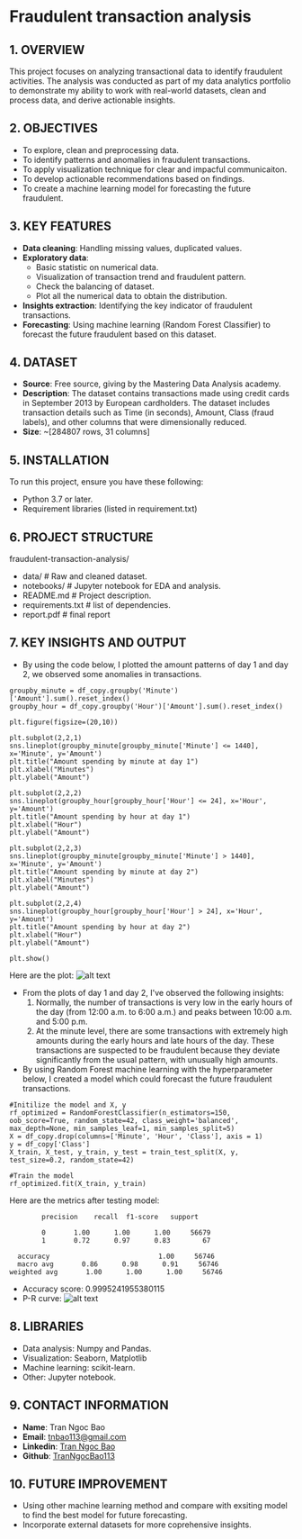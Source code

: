 # Fraudulent transaction analysis
## 1. OVERVIEW
This project focuses on analyzing transactional data to identify fraudulent activities. The analysis was conducted as part of my data analytics portfolio to demonstrate my ability to work with real-world datasets, clean and process data, and derive actionable insights.

## 2. OBJECTIVES
- To explore, clean and preprocessing data.
- To identify patterns and anomalies in fraudulent transactions.
- To apply visualization technique for clear and impacful communicaiton.
- To develop actionable recommendations based on findings.
- To create a machine learning model for forecasting the future fraudulent.

## 3. KEY FEATURES
- **Data cleaning**: Handling missing values, duplicated values.
- **Exploratory data**: 
  * Basic statistic on numerical data.
  * Visualization of transaction trend and fraudulent pattern.
  * Check the balancing of dataset.
  * Plot all the numerical data to obtain the distribution.
- **Insights extraction**: Identifying the key indicator of fraudulent transactions.
- **Forecasting**: Using machine learning (Random Forest Classifier) to forecast the future fraudulent based on this dataset.

## 4. DATASET
- **Source**: Free source, giving by the Mastering Data Analysis academy.
- **Description**: The dataset contains transactions made using credit cards in September 2013 by European cardholders. The dataset includes transaction details such as Time (in seconds), Amount, Class (fraud labels), and other columns that were dimensionally reduced.
- **Size**: ~[284807 rows, 31 columns]

## 5. INSTALLATION
To run this project, ensure you have these following:
- Python 3.7 or later.
- Requirement libraries (listed in requirement.txt)

## 6. PROJECT STRUCTURE
fraudulent-transaction-analysis/
- data/         # Raw and cleaned dataset.
- notebooks/ # Jupyter notebook for EDA and analysis.
- README.md # Project description.
- requirements.txt # list of dependencies.
- report.pdf # final report

## 7. KEY INSIGHTS AND OUTPUT
* By using the code below, I plotted the amount patterns of day 1 and day 2, we observed some anomalies in transactions.
```
groupby_minute = df_copy.groupby('Minute')['Amount'].sum().reset_index()
groupby_hour = df_copy.groupby('Hour')['Amount'].sum().reset_index()

plt.figure(figsize=(20,10))

plt.subplot(2,2,1)
sns.lineplot(groupby_minute[groupby_minute['Minute'] <= 1440], x='Minute', y='Amount')
plt.title("Amount spending by minute at day 1")
plt.xlabel("Minutes")
plt.ylabel("Amount")

plt.subplot(2,2,2)
sns.lineplot(groupby_hour[groupby_hour['Hour'] <= 24], x='Hour', y='Amount')
plt.title("Amount spending by hour at day 1")
plt.xlabel("Hour")
plt.ylabel("Amount")

plt.subplot(2,2,3)
sns.lineplot(groupby_minute[groupby_minute['Minute'] > 1440], x='Minute', y='Amount')
plt.title("Amount spending by minute at day 2")
plt.xlabel("Minutes")
plt.ylabel("Amount")

plt.subplot(2,2,4)
sns.lineplot(groupby_hour[groupby_hour['Hour'] > 24], x='Hour', y='Amount')
plt.title("Amount spending by hour at day 2")
plt.xlabel("Hour")
plt.ylabel("Amount")

plt.show()
```
Here are the plot:
![alt text]()
* From the plots of day 1 and day 2, I've observed the following insights:
  1. Normally, the number of transactions is very low in the early hours of the day (from 12:00 a.m. to 6:00 a.m.) and peaks between 10:00 a.m. and 5:00 p.m.
  2. At the minute level, there are some transactions with extremely high amounts during the early hours and late hours of the day. These transactions are suspected to be fraudulent because they deviate significantly from the usual pattern, with unusually high amounts.
* By using Random Forest machine learning with the hyperparameter below, I created a model which could forecast the future fraudulent transactions.

```
#Initilize the model and X, y
rf_optimized = RandomForestClassifier(n_estimators=150, oob_score=True, random_state=42, class_weight='balanced', max_depth=None, min_samples_leaf=1, min_samples_split=5)
X = df_copy.drop(columns=['Minute', 'Hour', 'Class'], axis = 1)
y = df_copy['Class']
X_train, X_test, y_train, y_test = train_test_split(X, y, test_size=0.2, random_state=42)

#Train the model
rf_optimized.fit(X_train, y_train)
```
Here are the metrics after testing model:

            precision    recall  f1-score   support

            0       1.00      1.00      1.00     56679
            1       0.72      0.97      0.83        67

      accuracy                           1.00     56746
      macro avg       0.86      0.98      0.91     56746
    weighted avg       1.00      1.00      1.00     56746

* Accuracy score:  0.9995241955380115
* P-R curve:
![alt text](image-1.png)
## 8. LIBRARIES
- Data analysis: Numpy and Pandas.
- Visualization: Seaborn, Matplotlib
- Machine learning: scikit-learn.
- Other: Jupyter notebook.

## 9. CONTACT INFORMATION
- **Name**: Tran Ngoc Bao
- **Email**: tnbao113@gmail.com
- **Linkedin**: [Tran Ngoc Bao](https://www.linkedin.com/in/tr%E1%BA%A7n-ng%E1%BB%8Dc-b%E1%BA%A3o-640796236/)
- **Github**: [TranNgocBao113](https://github.com/TranNgocBao113)

## 10. FUTURE IMPROVEMENT
- Using other machine learning method and compare with exsiting model to find the best model for future forecasting.
- Incorporate external datasets for more coprehensive insights.
